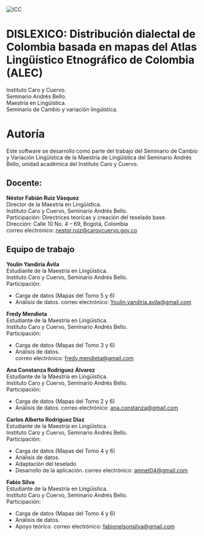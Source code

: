 ![ICC](http://www.caroycuervo.gov.co/sites/all/themes/openpublic_icc/logo.png)

# DISLEXICO: Distribución dialectal de Colombia basada en mapas del Atlas Lingüístico Etnográfico de Colombia (ALEC)

Instituto Caro y Cuervo.<br/>
Seminario Andrés Bello. <br/>
Maestría en Lingüística.<br/>
Seminario de Cambio y variación lingüística.<br/>

# Autoría
Este software se desarrollo como parte del trabajo del Seminario de Cambio
y Variación Lingüística de la Maestría de Lingüística del Seminario
Andrés Bello, unidad académica del Instituto Caro y Cuervo.

## Docente:  
__Néstor Fabián Ruiz Vásquez__<br/>
Director de la Maestría en Lingüística. <br/>
Instituto Caro y Cuervo, Seminario Andrés Bello.<br/>
Participación: Directrices teorícas y creación del teselado base.<br/>
Dirección:          Calle 10 No. 4 – 69, Bogotá, Colombia<br/>
correo electrónico: nestor.ruiz@caroycuervo.gov.co  <br/>

## Equipo de trabajo

__Youlín Yandiria Ávila__<br/>
Estudiante de la Maestría en Lingüística. <br/>
Instituto Caro y Cuervo, Seminario Andrés Bello.<br/>
Participación: 
* Carga de datos (Mapas del Tomo 5 y 6)
* Análisis de datos.
correo electrónico: Youlin.yandiria.avila@gmail.com

__Fredy Mendieta__<br/>
Estudiante de la Maestría en Lingüística. <br/>
Instituto Caro y Cuervo, Seminario Andrés Bello.<br/>
Participación: 
* Carga de datos (Mapas del Tomo 3 y 6)
* Análisis de datos.<br/>
correo electrónico: fredy.mendieta@gmail.com

__Ana Constanza Rodríguez Álvarez__ <br/>
Estudiante de la Maestría en Lingüística. <br/>
Instituto Caro y Cuervo, Seminario Andrés Bello.<br/>
Participación: 
* Carga de datos (Mapas del Tomo 2 y 6)
* Análisis de datos.
correo electrónico: ana.constanza@gmail.com

__Carlos Alberto Rodríguez Díaz__<br/>
Estudiante de la Maestría en Lingüística. <br/>
Instituto Caro y Cuervo, Seminario Andrés Bello.<br/>
Participación: 
* Carga de datos (Mapas del Tomo 4 y 6)
* Análisis de datos.
* Adaptación del teselado
* Desarrollo de la aplicación.
correo electrónico:          amnet04@gmail.com 

__Fabio Silva__<br/>
Estudiante de la Maestría en Lingüística. <br/> 
Instituto Caro y Cuervo, Seminario Andrés Bello.<br/> 
Participación: 
* Carga de datos (Mapas del Tomo 4 y 6)
* Análisis de datos.
* Apoyo teórico.
correo electrónico:         fabionelsonsilva@gmail.com
 
